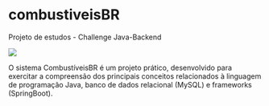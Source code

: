 # combustiveisBR
Projeto de estudos - Challenge Java-Backend

<img src=”combustiveisBR_logo.png”>

O sistema CombustíveisBR é um projeto prático, desenvolvido para exercitar a compreensão dos principais conceitos relacionados à linguagem de programação Java, banco de dados relacional (MySQL) e frameworks (SpringBoot).


